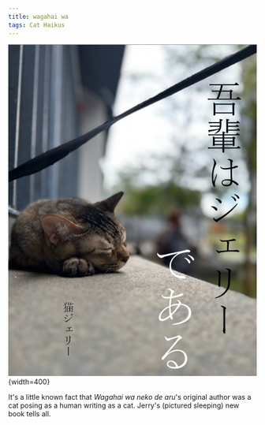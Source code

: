 ```yaml
---
title: wagahai wa
tags: Cat Haikus
---
```


![](../../images/jerry_dearu.png){width=400}

It's a little known fact that _Wagahai wa neko de aru_'s original author was a cat posing as a human writing as a cat. Jerry's (pictured sleeping) new book tells all.